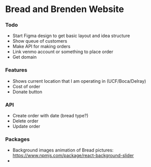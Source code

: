 # Bread and Brenden Website


### Todo
  - Start Figma design to get basic layout and idea structure
  - Show queue of customers
  - Make API for making orders
  - Link venmo account or something to place order
  - Get domain


### Features
  - Shows current location that I am operating in (UCF/Boca/Delray)
  - Cost of order
  - Donate button
 
 
### API
  - Create order with date (bread type?)
  - Delete order
  - Update order


### Packages
  - Background images animation of Bread pictures: https://www.npmjs.com/package/react-background-slider
  - 
